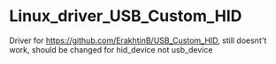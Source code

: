 # Linux_driver_USB_Custom_HID
Driver for https://github.com/ErakhtinB/USB_Custom_HID, still doesnt't work, should be changed for hid_device not usb_device
